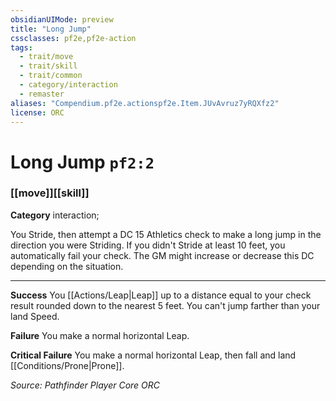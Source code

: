 ```yaml
---
obsidianUIMode: preview
title: "Long Jump"
cssclasses: pf2e,pf2e-action
tags:
  - trait/move
  - trait/skill
  - trait/common
  - category/interaction
  - remaster
aliases: "Compendium.pf2e.actionspf2e.Item.JUvAvruz7yRQXfz2"
license: ORC
---
```

# Long Jump `pf2:2`

### [[move]][[skill]]

**Category** interaction; 




You Stride, then attempt a DC 15 Athletics check to make a long jump in the direction you were Striding. If you didn't Stride at least 10 feet, you automatically fail your check. The GM might increase or decrease this DC depending on the situation.

* * *

**Success** You [[Actions/Leap|Leap]] up to a distance equal to your check result rounded down to the nearest 5 feet. You can't jump farther than your land Speed.

**Failure** You make a normal horizontal Leap.

**Critical Failure** You make a normal horizontal Leap, then fall and land [[Conditions/Prone|Prone]].

*Source: Pathfinder Player Core*
*ORC*
